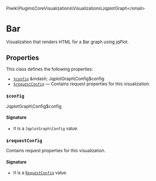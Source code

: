 <small>Piwik\Plugins\CoreVisualizations\Visualizations\JqplotGraph\</small>

Bar
===

Visualization that renders HTML for a Bar graph using jqPlot.

Properties
----------

This class defines the following properties:

- [`$config`](#$config) &mdash; JqplotGraph\Config$config
- [`$requestConfig`](#$requestconfig) &mdash; Contains request properties for this visualization.

<a name="$config" id="$config"></a>
<a name="config" id="config"></a>
### `$config`

JqplotGraph\Config$config

#### Signature

- It is a `JqplotGraph\Config` value.

<a name="$requestconfig" id="$requestconfig"></a>
<a name="requestConfig" id="requestConfig"></a>
### `$requestConfig`

Contains request properties for this visualization.

#### Signature

- It is a [`RequestConfig`](../../../../../Piwik/ViewDataTable/RequestConfig.md) value.
